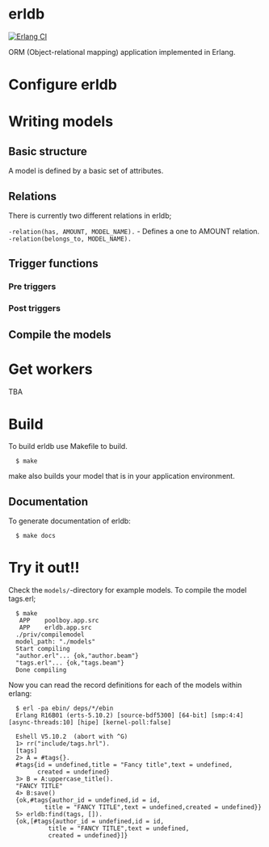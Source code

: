 # erldb

[![Erlang CI](https://github.com/erldb/erldb/workflows/Erlang%20CI/badge.svg?branch=master)](https://github.com/erldb/erldb/actions)

ORM (Object-relational mapping) application implemented in Erlang.

# Configure erldb


# Writing models

## Basic structure
A model is defined by a basic set of attributes.



## Relations
There is currently two different relations in erldb;

`-relation(has, AMOUNT, MODEL_NAME).` - Defines a one to AMOUNT relation.
`-relation(belongs_to, MODEL_NAME).`

## Trigger functions


### Pre triggers

### Post triggers

## Compile the models

# Get workers

TBA

# Build
To build erldb use Makefile to build.

```
  $ make
```

make also builds your model that is in your application environment.

## Documentation
To generate documentation of erldb:

```
  $ make docs
```

# Try it out!!

Check the ``models/``-directory for example models. To compile the model tags.erl;
```
  $ make
   APP    poolboy.app.src
   APP    erldb.app.src
  ./priv/compilemodel
  model_path: "./models"
  Start compiling
  "author.erl"... {ok,"author.beam"}
  "tags.erl"... {ok,"tags.beam"}
  Done compiling
```

Now you can read the record definitions for each of the models within erlang:
```
  $ erl -pa ebin/ deps/*/ebin
  Erlang R16B01 (erts-5.10.2) [source-bdf5300] [64-bit] [smp:4:4] [async-threads:10] [hipe] [kernel-poll:false]

  Eshell V5.10.2  (abort with ^G)
  1> rr("include/tags.hrl").
  [tags]
  2> A = #tags{}.
  #tags{id = undefined,title = "Fancy title",text = undefined,
        created = undefined}
  3> B = A:uppercase_title().
  "FANCY TITLE"
  4> B:save()
  {ok,#tags{author_id = undefined,id = id,
          title = "FANCY TITLE",text = undefined,created = undefined}}
  5> erldb:find(tags, []).
  {ok,[#tags{author_id = undefined,id = id,
           title = "FANCY TITLE",text = undefined,
           created = undefined}]}
```
